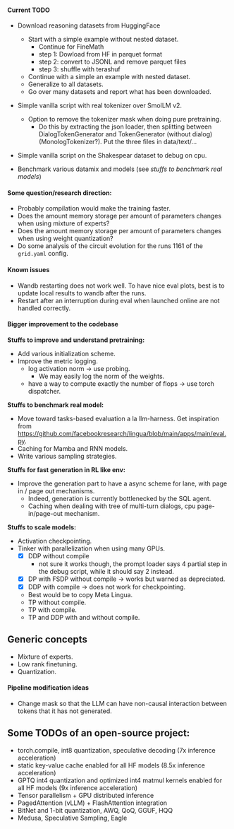 #### Current TODO
- Download reasoning datasets from HuggingFace
    - Start with a simple example without nested dataset.
        - Continue for FineMath
        - step 1: Dowload from HF in parquet format
        - step 2: convert to JSONL and remove parquet files
        - step 3: shuffle with terashuf
    - Continue with a simple an example with nested dataset.
    - Generalize to all datasets.
    - Go over many datasets and report what has been downloaded.

- Simple vanilla script with real tokenizer over SmolLM v2.
    - Option to remove the tokenizer mask when doing pure pretraining.
        - Do this by extracting the json loader, then splitting between DialogTokenGenerator and TokenGenerator (without dialog) (MonologTokenizer?). Put the three files in data/text/...
- Simple vanilla script on the Shakespear dataset to debug on cpu.

- Benchmark various datamix and models (see *stuffs to benchmark real models*)

#### Some question/research direction:
- Probably compilation would make the training faster.
- Does the amount memory storage per amount of parameters changes when using mixture of experts?
- Does the amount memory storage per amount of parameters changes when using weight quantization?
- Do some analysis of the circuit evolution for the runs 1161 of the `grid.yaml` config.

#### Known issues
- Wandb restarting does not work well. To have nice eval plots, best is to update local results to wandb after the runs.
- Restart after an interruption during eval when launched online are not handled correctly.

#### Bigger improvement to the codebase
**Stuffs to improve and understand pretraining:**
- Add various initialization scheme.
- Improve the metric logging.
    - log activation norm -> use probing.
        - We may easily log the norm of the weights.
    - have a way to compute exactly the number of flops -> use torch dispatcher.

**Stuffs to benchmark real model:**
- Move toward tasks-based evaluation a la llm-harness. Get inspiration from https://github.com/facebookresearch/lingua/blob/main/apps/main/eval.py.
- Caching for Mamba and RNN models.
- Write various sampling strategies.

**Stuffs for fast generation in RL like env:**
- Improve the generation part to have a async scheme for lane, with page in / page out mechanisms.
    - Indeed, generation is currently bottlenecked by the SQL agent.
    - Caching when dealing with tree of multi-turn dialogs, cpu page-in/page-out mechanism.

**Stuffs to scale models:**
- Activation checkpointing.
- Tinker with parallelization when using many GPUs.
    - [x] DDP without compile
        - not sure it works though, the prompt loader says 4 partial step in the debug script, while it should say 2 instead.
    - [x] DP with FSDP without compile -> works but warned as depreciated.
    - [x] DDP with compile -> does not work for checkpointing.
    - Best would be to copy Meta Lingua.
    - TP without compile.
    - TP with compile.
    - TP and DDP with and without compile.

## Generic concepts
- Mixture of experts.
- Low rank finetuning.
- Quantization.

#### Pipeline modification ideas
- Change mask so that the LLM can have non-causal interaction between tokens that it has not generated.

## Some TODOs of an open-source project:
- torch.compile, int8 quantization, speculative decoding (7x inference acceleration)
- static key-value cache enabled for all HF models (8.5x inference acceleration)
- GPTQ int4 quantization and optimized int4 matmul kernels enabled for all HF models (9x inference acceleration)
- Tensor parallelism + GPU distributed inference
- PagedAttention (vLLM) + FlashAttention integration
- BitNet and 1-bit quantization, AWQ, QoQ, GGUF, HQQ
- Medusa, Speculative Sampling, Eagle
